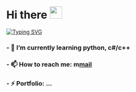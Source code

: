 <h1 align="left">Hi there
<img src="https://github.com/blackcater/blackcater/raw/main/images/Hi.gif" height="32"/></h1>

[![Typing SVG](https://readme-typing-svg.demolab.com/?lines=First+line+of+text;Second+line+of+text)](https://git.io/typing-svg)

<h3 align="left">- 🌱 I’m currently learning python, c#/c++</h3>
<h3 align="left">- 📫 How to reach me: m<a href="mailto:bernikolay09@gmail.com">mail</a></h3>
<h3 align="left">- ⚡ Portfolio: ...</h3>
<!--
**NikolayBerezhnoy/NikolayBerezhnoy** is a ✨ _special_ ✨ repository because its `README.md` (this file) appears on your GitHub profile.

Here are some ideas to get you started:

- 🌱 I’m currently learning python, c#/c++
- 👯 I’m looking to collaborate on ...
- 🤔 I’m looking for help with ...
- 💬 Ask me about ...
- 📫 How to reach me: m<a href="mailto:bernikolay09@gmail.com">mail</a>
- ⚡ Portfolio: ...
-->
